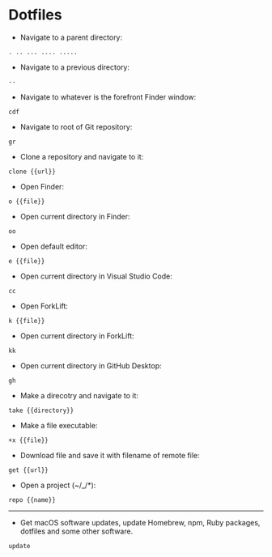 # Dotfiles

- Navigate to a parent directory:

`.
..
...
....
.....`

- Navigate to a previous directory:

`--`

- Navigate to whatever is the forefront Finder window:

`cdf`

- Navigate to root of Git repository:

`gr`

- Clone a repository and navigate to it:

`clone {{url}}`

- Open Finder:

`o {{file}}`

- Open current directory in Finder:

`oo`

- Open default editor:

`e {{file}}`

- Open current directory in Visual Studio Code:

`cc`

- Open ForkLift:

`k {{file}}`

- Open current directory in ForkLift:

`kk`

- Open current directory in GitHub Desktop:

`gh`

- Make a direcotry and navigate to it:

`take {{directory}}`

- Make a file executable:

`+x {{file}}`

- Download file and save it with filename of remote file:

`get {{url}}`

- Open a project (~/_/*):

`repo {{name}}`

***

- Get macOS software updates, update Homebrew, npm, Ruby packages, dotfiles and some other software.

`update`
